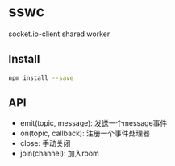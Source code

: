# sswc
socket.io-client shared worker 

## Install
```bash
npm install --save
```

## API

- emit(topic, message): 发送一个message事件
- on(topic, callback): 注册一个事件处理器
- close: 手动关闭
- join(channel): 加入room